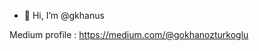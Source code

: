 - 👋 Hi, I’m @gkhanus

Medium profile : https://medium.com/@gokhanozturkoglu

<!---
gkhanus/gkhanus is a ✨ special ✨ repository because its `README.md` (this file) appears on your GitHub profile.
You can click the Preview link to take a look at your changes.
--->
